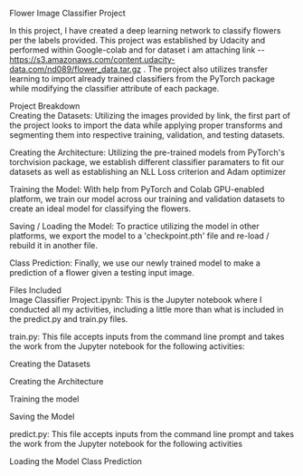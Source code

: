 Flower Image Classifier Project

In this project, I have created a deep learning network to classify flowers per the labels provided. 
This project was established by Udacity and performed within Google-colab and for dataset i am attaching link -- https://s3.amazonaws.com/content.udacity-data.com/nd089/flower_data.tar.gz .
The project also utilizes transfer learning to import already trained classifiers from the PyTorch package while modifying the classifier attribute of each package.

 Project Breakdown                                                                                         
Creating the Datasets: Utilizing the images provided by link, the first part of the project looks to import the data while applying proper transforms and segmenting them into respective training, validation, and testing datasets.

Creating the Architecture: Utilizing the pre-trained models from PyTorch's torchvision package, we establish different classifier paramaters to fit our datasets as well as establishing an NLL Loss criterion and Adam optimizer

Training the Model: With help from PyTorch and Colab GPU-enabled platform, we train our model across our training and validation datasets to create an ideal model for classifying the flowers.

Saving / Loading the Model: To practice utilizing the model in other platforms, we export the model to a 'checkpoint.pth' file and re-load / rebuild it in another file.

Class Prediction: Finally, we use our newly trained model to make a prediction of a flower given a testing input image.

Files Included                                                                                             
Image Classifier Project.ipynb: This is the Jupyter notebook where I conducted all my activities, including a little more than what is included in the predict.py and train.py files.

train.py: This file accepts inputs from the command line prompt and takes the work from the Jupyter notebook for the following activities:

Creating the Datasets

Creating the Architecture

Training the model

Saving the Model

predict.py: This file accepts inputs from the command line prompt and takes the work from the Jupyter notebook for the following activities

Loading the Model
Class Prediction
   
